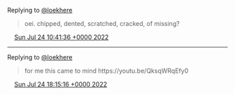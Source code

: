 Replying to [@loekhere](https://twitter.com/loekhere/status/1551150721512480769)

> oei\. chipped, dented, scratched, cracked, of missing?

<img src="../../media/tweet.ico" width="12" /> [Sun Jul 24 10:41:36 +0000 2022](https://twitter.com/DromerDenker/status/1551155634493685760)

----

Replying to [@loekhere](https://twitter.com/loekhere/status/1551157030689378304)

> for me this came to mind https://youtu\.be/QksqWRqEfy0

<img src="../../media/tweet.ico" width="12" /> [Sun Jul 24 18:15:16 +0000 2022](https://twitter.com/DromerDenker/status/1551269800504066048)